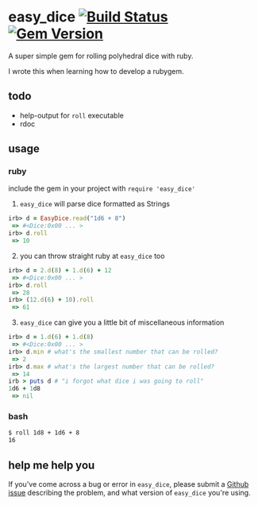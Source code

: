 # easy_dice [![Build Status](https://travis-ci.org/komidore64/easy_dice.png?branch=master)](https://travis-ci.org/komidore64/easy_dice) [![Gem Version](https://badge.fury.io/rb/easy_dice.png)](http://rubygems.org/gems/easy_dice)

A super simple gem for rolling polyhedral dice with ruby.

I wrote this when learning how to develop a rubygem.

## todo

- help-output for `roll` executable
- rdoc

## usage

### ruby

include the gem in your project with `require 'easy_dice'`

1. `easy_dice` will parse dice formatted as Strings
```ruby
irb> d = EasyDice.read("1d6 + 8")
 => #<Dice:0x00 ... >
irb> d.roll
 => 10
```

2. you can throw straight ruby at `easy_dice` too
```ruby
irb> d = 2.d(8) + 1.d(6) + 12
 => #<Dice:0x00 ... >
irb> d.roll
 => 28
irb> (12.d(6) + 10).roll
 => 61
```

3. `easy_dice` can give you a little bit of miscellaneous information
```ruby
irb> d = 1.d(6) + 1.d(8)
 => #<Dice:0x00 ... >
irb> d.min # what's the smallest number that can be rolled?
 => 2
irb> d.max # what's the largest number that can be rolled?
 => 14
irb > puts d # "i forgot what dice i was going to roll"
1d6 + 1d8
 => nil
```

### bash

```bash
$ roll 1d8 + 1d6 + 8
16
```

## help me help you

If you've come across a bug or error in `easy_dice`, please submit a [Github issue](https://github.com/komidore64/easy_dice/issues) describing the problem, and what version of `easy_dice` you're using.
